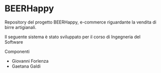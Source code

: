 # BEERHappy

Repository del progetto BEERHappy, e-commerce riguardante la vendita di birre artigianali.

Il seguente sistema è stato sviluppato per il corso di Ingegneria del Software

Componenti

 * Giovanni Forlenza 
 * Gaetana Galdi
